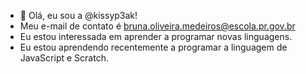 - 🦇 Olá, eu sou a @kissyp3ak!
- Meu e-mail de contato é bruna.oliveira.medeiros@escola.pr.gov.br 
- Eu estou interessada em aprender a programar novas linguagens.
- Eu estou aprendendo recentemente a programar a linguagem de JavaScript e Scratch.

<!---
kissyp3ak/kissyp3ak is a ✨ special ✨ repository because its `README.md` (this file) appears on your GitHub profile.
You can click the Preview link to take a look at your changes.
--->
